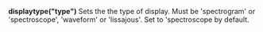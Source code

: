 **displaytype("type")** Sets the the type of display. Must be 'spectrogram' or 'spectroscope', 'waveform' or 'lissajous'. Set to 'spectroscope by default.